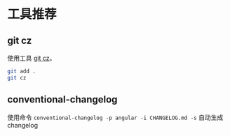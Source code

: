 # 工具推荐

## git cz

使用工具 [git cz](https://github.com/commitizen/cz-cli)。

```sh
git add .
git cz
```



## conventional-changelog

使用命令 `conventional-changelog -p angular -i CHANGELOG.md -s` 自动生成 changelog
